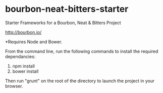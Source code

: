 # bourbon-neat-bitters-starter
Starter Frameworks for a Bourbon, Neat &amp; Bitters Project

http://bourbon.io/

*Requires Node and Bower.

From the command line, run the following commands to install the required dependancies:

1. npm install
2. bower install

Then run "grunt" on the root of the directory to launch the project in your browser.


